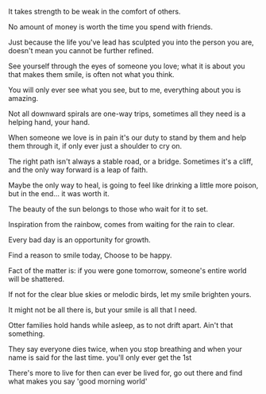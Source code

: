 It takes strength to be weak in the comfort of others.

No amount of money is worth the time you spend with friends.

Just because the life you've lead has sculpted you into the person you are, doesn't mean you cannot be further refined.

See yourself through the eyes of someone you love; what it is about you that makes them smile, is often not what you think.

You will only ever see what you see, but to me, everything about you is amazing.

Not all downward spirals are one-way trips, sometimes all they need is a helping hand, your hand.

When someone we love is in pain it's our duty to stand by them and help them through it, if only ever just a shoulder to cry on.

The right path isn't always a stable road, or a bridge. Sometimes it's a cliff, and the only way forward is a leap of faith.

Maybe the only way to heal, is going to feel like drinking a little more poison, but in the end... it was worth it.

The beauty of the sun belongs to those who wait for it to set.

Inspiration from the rainbow, comes from waiting for the rain to clear.

Every bad day is an opportunity for growth.

Find a reason to smile today, Choose to be happy.

Fact of the matter is: if you were gone tomorrow, someone's entire world will be shattered.

If not for the clear blue skies or melodic birds, let my smile brighten yours.

It might not be all there is, but your smile is all that I need.

Otter families hold hands while asleep, as to not drift apart. Ain't that something.

They say everyone dies twice, when you stop breathing and when your name is said for the last time. you'll only ever get the 1st

There's more to live for then can ever be lived for, go out there and find what makes you say 'good morning world'
